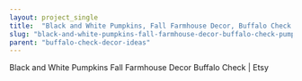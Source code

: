 ```yaml
---
layout: project_single
title:  "Black and White Pumpkins, Fall Farmhouse Decor, Buffalo Check Pumpkin, Fall Decorations, Fabric Pumpkin, Fall Wedding, Halloween Pumpkin"
slug: "black-and-white-pumpkins-fall-farmhouse-decor-buffalo-check-pumpkin-fall-decorations-fabric-pumpkin-fall"
parent: "buffalo-check-decor-ideas"
---
```

Black and White Pumpkins Fall Farmhouse Decor Buffalo Check | Etsy